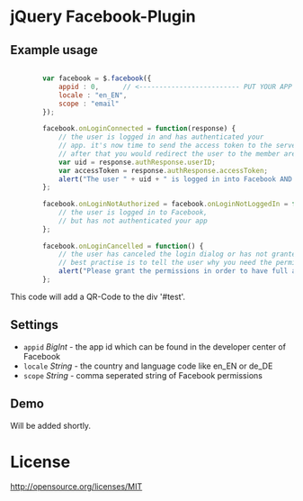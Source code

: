 jQuery Facebook-Plugin
======================

## Example usage

```js

		var facebook = $.facebook({
			appid : 0,      // <------------------------- PUT YOUR APP ID IN HERE !!!!!!!!!!!!!
			locale : "en_EN",
			scope : "email"
		});
		
		facebook.onLoginConnected = function(response) {
			// the user is logged in and has authenticated your
			// app. it's now time to send the access token to the server to log the user into your app
			// after that you would redirect the user to the member area -> window.location = "http:// ...";
			var uid = response.authResponse.userID;
			var accessToken = response.authResponse.accessToken;
			alert("The user " + uid + " is logged in into Facebook AND connected to your app! (access token: " + accessToken + ")");
		};
		
		facebook.onLoginNotAuthorized = facebook.onLoginNotLoggedIn = function() {
			// the user is logged in to Facebook,
			// but has not authenticated your app
		};
		
		facebook.onLoginCancelled = function() {
			// the user has canceled the login dialog or has not granted all permissions
			// best practise is to tell the user why you need the permissions.
			alert("Please grant the permissions in order to have full access to all the good things in the app!");
		};

```

This code will add a QR-Code to the div '#test'.

## Settings

+ `appid` _BigInt_ - the app id which can be found in the developer center of Facebook
+ `locale` _String_ - the country and language code like en_EN or de_DE
+ `scope` _String_ - comma seperated string of Facebook permissions

## Demo

Will be added shortly.

License
=======

http://opensource.org/licenses/MIT
